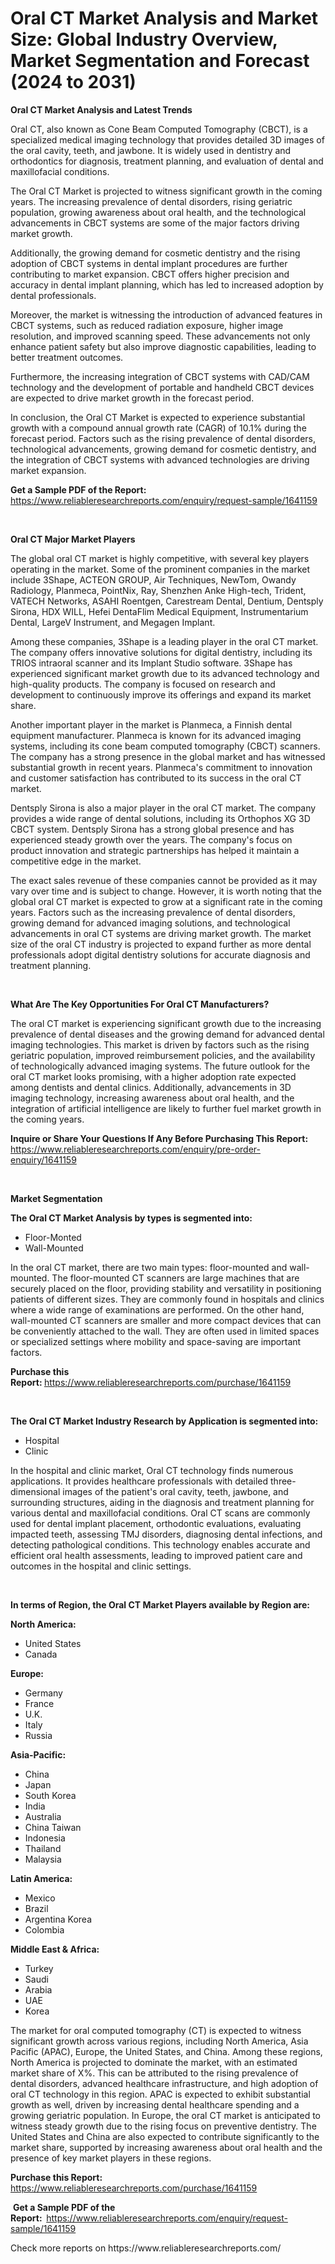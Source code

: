 <p><h1>Oral CT Market Analysis and Market Size: Global Industry Overview, Market Segmentation and Forecast (2024 to 2031)</h1></p><p><strong>Oral CT Market Analysis and Latest Trends</strong></p>
<p><p>Oral CT, also known as Cone Beam Computed Tomography (CBCT), is a specialized medical imaging technology that provides detailed 3D images of the oral cavity, teeth, and jawbone. It is widely used in dentistry and orthodontics for diagnosis, treatment planning, and evaluation of dental and maxillofacial conditions.</p><p>The Oral CT Market is projected to witness significant growth in the coming years. The increasing prevalence of dental disorders, rising geriatric population, growing awareness about oral health, and the technological advancements in CBCT systems are some of the major factors driving market growth.</p><p>Additionally, the growing demand for cosmetic dentistry and the rising adoption of CBCT systems in dental implant procedures are further contributing to market expansion. CBCT offers higher precision and accuracy in dental implant planning, which has led to increased adoption by dental professionals.</p><p>Moreover, the market is witnessing the introduction of advanced features in CBCT systems, such as reduced radiation exposure, higher image resolution, and improved scanning speed. These advancements not only enhance patient safety but also improve diagnostic capabilities, leading to better treatment outcomes.</p><p>Furthermore, the increasing integration of CBCT systems with CAD/CAM technology and the development of portable and handheld CBCT devices are expected to drive market growth in the forecast period.</p><p>In conclusion, the Oral CT Market is expected to experience substantial growth with a compound annual growth rate (CAGR) of 10.1% during the forecast period. Factors such as the rising prevalence of dental disorders, technological advancements, growing demand for cosmetic dentistry, and the integration of CBCT systems with advanced technologies are driving market expansion.</p></p>
<p><strong>Get a Sample PDF of the Report:&nbsp;</strong> <a href="https://www.reliableresearchreports.com/enquiry/request-sample/1641159">https://www.reliableresearchreports.com/enquiry/request-sample/1641159</a></p>
<p>&nbsp;</p>
<p><strong>Oral CT Major Market Players</strong></p>
<p><p>The global oral CT market is highly competitive, with several key players operating in the market. Some of the prominent companies in the market include 3Shape, ACTEON GROUP, Air Techniques, NewTom, Owandy Radiology, Planmeca, PointNix, Ray, Shenzhen Anke High-tech, Trident, VATECH Networks, ASAHI Roentgen, Carestream Dental, Dentium, Dentsply Sirona, HDX WILL, Hefei DentaFlim Medical Equipment, Instrumentarium Dental, LargeV Instrument, and Megagen Implant.</p><p>Among these companies, 3Shape is a leading player in the oral CT market. The company offers innovative solutions for digital dentistry, including its TRIOS intraoral scanner and its Implant Studio software. 3Shape has experienced significant market growth due to its advanced technology and high-quality products. The company is focused on research and development to continuously improve its offerings and expand its market share.</p><p>Another important player in the market is Planmeca, a Finnish dental equipment manufacturer. Planmeca is known for its advanced imaging systems, including its cone beam computed tomography (CBCT) scanners. The company has a strong presence in the global market and has witnessed substantial growth in recent years. Planmeca's commitment to innovation and customer satisfaction has contributed to its success in the oral CT market.</p><p>Dentsply Sirona is also a major player in the oral CT market. The company provides a wide range of dental solutions, including its Orthophos XG 3D CBCT system. Dentsply Sirona has a strong global presence and has experienced steady growth over the years. The company's focus on product innovation and strategic partnerships has helped it maintain a competitive edge in the market.</p><p>The exact sales revenue of these companies cannot be provided as it may vary over time and is subject to change. However, it is worth noting that the global oral CT market is expected to grow at a significant rate in the coming years. Factors such as the increasing prevalence of dental disorders, growing demand for advanced imaging solutions, and technological advancements in oral CT systems are driving market growth. The market size of the oral CT industry is projected to expand further as more dental professionals adopt digital dentistry solutions for accurate diagnosis and treatment planning.</p></p>
<p>&nbsp;</p>
<p><strong>What Are The Key Opportunities For Oral CT Manufacturers?</strong></p>
<p><p>The oral CT market is experiencing significant growth due to the increasing prevalence of dental diseases and the growing demand for advanced dental imaging technologies. This market is driven by factors such as the rising geriatric population, improved reimbursement policies, and the availability of technologically advanced imaging systems. The future outlook for the oral CT market looks promising, with a higher adoption rate expected among dentists and dental clinics. Additionally, advancements in 3D imaging technology, increasing awareness about oral health, and the integration of artificial intelligence are likely to further fuel market growth in the coming years.</p></p>
<p><strong>Inquire or Share Your Questions If Any Before Purchasing This Report:</strong> <a href="https://www.reliableresearchreports.com/enquiry/pre-order-enquiry/1641159">https://www.reliableresearchreports.com/enquiry/pre-order-enquiry/1641159</a></p>
<p>&nbsp;</p>
<p><strong>Market Segmentation</strong></p>
<p><strong>The Oral CT Market Analysis by types is segmented into:</strong></p>
<p><ul><li>Floor-Monted</li><li>Wall-Mounted</li></ul></p>
<p><p>In the oral CT market, there are two main types: floor-mounted and wall-mounted. The floor-mounted CT scanners are large machines that are securely placed on the floor, providing stability and versatility in positioning patients of different sizes. They are commonly found in hospitals and clinics where a wide range of examinations are performed. On the other hand, wall-mounted CT scanners are smaller and more compact devices that can be conveniently attached to the wall. They are often used in limited spaces or specialized settings where mobility and space-saving are important factors.</p></p>
<p><strong>Purchase this Report:&nbsp;</strong><a href="https://www.reliableresearchreports.com/purchase/1641159">https://www.reliableresearchreports.com/purchase/1641159</a></p>
<p>&nbsp;</p>
<p><strong>The Oral CT Market Industry Research by Application is segmented into:</strong></p>
<p><ul><li>Hospital</li><li>Clinic</li></ul></p>
<p><p>In the hospital and clinic market, Oral CT technology finds numerous applications. It provides healthcare professionals with detailed three-dimensional images of the patient's oral cavity, teeth, jawbone, and surrounding structures, aiding in the diagnosis and treatment planning for various dental and maxillofacial conditions. Oral CT scans are commonly used for dental implant placement, orthodontic evaluations, evaluating impacted teeth, assessing TMJ disorders, diagnosing dental infections, and detecting pathological conditions. This technology enables accurate and efficient oral health assessments, leading to improved patient care and outcomes in the hospital and clinic settings.</p></p>
<p>&nbsp;</p>
<p><strong>In terms of Region, the Oral CT Market Players available by Region are:</strong></p>
<p>
    <p> <strong> North America: </strong>
        <ul>
            <li>United States</li>
            <li>Canada</li>
        </ul>
        </p> 
    <p> <strong> Europe: </strong>
        <ul>
            <li>Germany</li>
            <li>France</li>
            <li>U.K.</li>
            <li>Italy</li>
            <li>Russia</li>
        </ul>
        </p> 
    <p> <strong> Asia-Pacific: </strong>
        <ul>
            <li>China</li>
            <li>Japan</li>
            <li>South Korea</li>
            <li>India</li>
            <li>Australia</li>
            <li>China Taiwan</li>
            <li>Indonesia</li>
            <li>Thailand</li>
            <li>Malaysia</li>
        </ul>
        </p> 
    <p> <strong> Latin America: </strong>
        <ul>
            <li>Mexico</li>
            <li>Brazil</li>
            <li>Argentina Korea</li>
            <li>Colombia</li>
        </ul>
        </p> 
    <p> <strong> Middle East & Africa: </strong>
        <ul>
            <li>Turkey</li>
            <li>Saudi</li>
            <li>Arabia</li>
            <li>UAE</li>
            <li>Korea</li>
        </ul>
    </p>
    </p>
<p><p>The market for oral computed tomography (CT) is expected to witness significant growth across various regions, including North America, Asia Pacific (APAC), Europe, the United States, and China. Among these regions, North America is projected to dominate the market, with an estimated market share of X%. This can be attributed to the rising prevalence of dental disorders, advanced healthcare infrastructure, and high adoption of oral CT technology in this region. APAC is expected to exhibit substantial growth as well, driven by increasing dental healthcare spending and a growing geriatric population. In Europe, the oral CT market is anticipated to witness steady growth due to the rising focus on preventive dentistry. The United States and China are also expected to contribute significantly to the market share, supported by increasing awareness about oral health and the presence of key market players in these regions.</p></p>
<p><strong>Purchase this Report: </strong><a href="https://www.reliableresearchreports.com/purchase/1641159">https://www.reliableresearchreports.com/purchase/1641159</a></p>
<p>&nbsp;<strong>Get a Sample PDF of the Report:&nbsp;&nbsp;</strong><a href="https://www.reliableresearchreports.com/enquiry/request-sample/1641159">https://www.reliableresearchreports.com/enquiry/request-sample/1641159</a></p>
<p><strong></strong></p>
<p>Check more reports on https://www.reliableresearchreports.com/</p>